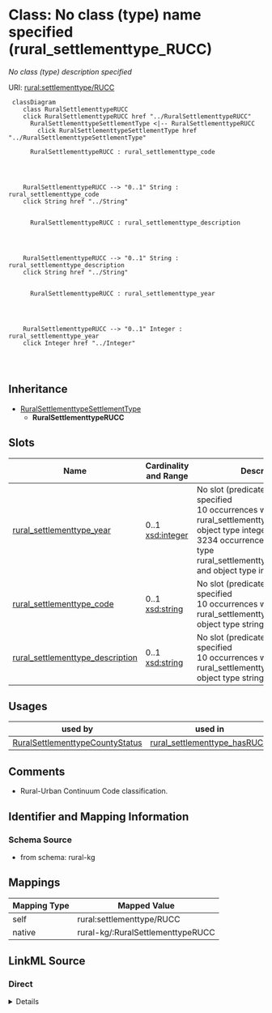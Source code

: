 

# Class: No class (type) name specified (rural_settlementtype_RUCC)


_No class (type) description specified_





URI: [rural:settlementtype/RUCC](http://sail.ua.edu/ruralkg/settlementtype/RUCC)






```mermaid
 classDiagram
    class RuralSettlementtypeRUCC
    click RuralSettlementtypeRUCC href "../RuralSettlementtypeRUCC"
      RuralSettlementtypeSettlementType <|-- RuralSettlementtypeRUCC
        click RuralSettlementtypeSettlementType href "../RuralSettlementtypeSettlementType"
      
      RuralSettlementtypeRUCC : rural_settlementtype_code
        
          
    
    
    RuralSettlementtypeRUCC --> "0..1" String : rural_settlementtype_code
    click String href "../String"

        
      RuralSettlementtypeRUCC : rural_settlementtype_description
        
          
    
    
    RuralSettlementtypeRUCC --> "0..1" String : rural_settlementtype_description
    click String href "../String"

        
      RuralSettlementtypeRUCC : rural_settlementtype_year
        
          
    
    
    RuralSettlementtypeRUCC --> "0..1" Integer : rural_settlementtype_year
    click Integer href "../Integer"

        
      
```





## Inheritance
* [RuralSettlementtypeSettlementType](../classes/RuralSettlementtypeSettlementType.md)
    * **RuralSettlementtypeRUCC**



## Slots

| Name | Cardinality and Range | Description | Inheritance |
| ---  | --- | --- | --- |
| [rural_settlementtype_year](../slots/rural_settlementtype_year.md) | 0..1 <br/> [xsd:integer](xsd:integer) | No slot (predicate) description specified <br/> 10 occurrences with subject type rural_settlementtype_RUCC and object type integer.<br/>3234 occurrences with subject type rural_settlementtype_CountyStatus and object type integer. | direct |
| [rural_settlementtype_code](../slots/rural_settlementtype_code.md) | 0..1 <br/> [xsd:string](xsd:string) | No slot (predicate) description specified <br/> 10 occurrences with subject type rural_settlementtype_RUCC and object type string. | direct |
| [rural_settlementtype_description](../slots/rural_settlementtype_description.md) | 0..1 <br/> [xsd:string](xsd:string) | No slot (predicate) description specified <br/> 10 occurrences with subject type rural_settlementtype_RUCC and object type string. | direct |





## Usages

| used by | used in | type | used |
| ---  | --- | --- | --- |
| [RuralSettlementtypeCountyStatus](../classes/RuralSettlementtypeCountyStatus.md) | [rural_settlementtype_hasRUCC](../slots/rural_settlementtype_hasRUCC.md) | range | [RuralSettlementtypeRUCC](../classes/RuralSettlementtypeRUCC.md) |






## Comments

* Rural-Urban Continuum Code classification.

## Identifier and Mapping Information







### Schema Source


* from schema: rural-kg




## Mappings

| Mapping Type | Mapped Value |
| ---  | ---  |
| self | rural:settlementtype/RUCC |
| native | rural-kg/:RuralSettlementtypeRUCC |







## LinkML Source

<!-- TODO: investigate https://stackoverflow.com/questions/37606292/how-to-create-tabbed-code-blocks-in-mkdocs-or-sphinx -->

### Direct

<details>
```yaml
name: rural_settlementtype_RUCC
conforms_to: No schema conformance document specified
description: No class (type) description specified
title: No class (type) name specified
notes:
- Class with 10 occurrences.
comments:
- Rural-Urban Continuum Code classification.
from_schema: rural-kg
rank: 1000
is_a: rural_settlementtype_SettlementType
slots:
- rural_settlementtype_year
- rural_settlementtype_code
- rural_settlementtype_description
class_uri: rural:settlementtype/RUCC

```
</details>

### Induced

<details>
```yaml
name: rural_settlementtype_RUCC
conforms_to: No schema conformance document specified
description: No class (type) description specified
title: No class (type) name specified
notes:
- Class with 10 occurrences.
comments:
- Rural-Urban Continuum Code classification.
from_schema: rural-kg
rank: 1000
is_a: rural_settlementtype_SettlementType
attributes:
  rural_settlementtype_year:
    name: rural_settlementtype_year
    description: No slot (predicate) description specified
    comments:
    - 10 occurrences with subject type rural_settlementtype_RUCC and object type integer.
    - 3234 occurrences with subject type rural_settlementtype_CountyStatus and object
      type integer.
    examples:
    - description: rural_settlementtype_RUCC → integer
      object:
        example_object: '2013'
        example_predicate: rural:settlementtype/year
        example_subject: rural:settlementtype/RUCC_2013_0
    - description: rural_settlementtype_CountyStatus → integer
      object:
        example_object: '2013'
        example_predicate: rural:settlementtype/year
        example_subject: rural:settlementtype/CountyStatus_01001_2013
    from_schema: rural-kg
    rank: 1000
    slot_uri: rural:settlementtype/year
    alias: rural_settlementtype_year
    owner: rural_settlementtype_RUCC
    domain_of:
    - rural_settlementtype_CountyStatus
    - rural_settlementtype_RUCC
    range: integer
  rural_settlementtype_code:
    name: rural_settlementtype_code
    description: No slot (predicate) description specified
    comments:
    - 10 occurrences with subject type rural_settlementtype_RUCC and object type string.
    examples:
    - description: rural_settlementtype_RUCC → string
      object:
        example_object: '0'
        example_predicate: rural:settlementtype/code
        example_subject: rural:settlementtype/RUCC_2013_0
    from_schema: rural-kg
    rank: 1000
    slot_uri: rural:settlementtype/code
    alias: rural_settlementtype_code
    owner: rural_settlementtype_RUCC
    domain_of:
    - rural_settlementtype_RUCC
    range: string
  rural_settlementtype_description:
    name: rural_settlementtype_description
    description: No slot (predicate) description specified
    comments:
    - 10 occurrences with subject type rural_settlementtype_RUCC and object type string.
    examples:
    - description: rural_settlementtype_RUCC → string
      object:
        example_object: Not Applicable
        example_predicate: rural:settlementtype/description
        example_subject: rural:settlementtype/RUCC_2013_0
    from_schema: rural-kg
    rank: 1000
    slot_uri: rural:settlementtype/description
    alias: rural_settlementtype_description
    owner: rural_settlementtype_RUCC
    domain_of:
    - rural_settlementtype_RUCC
    range: string
class_uri: rural:settlementtype/RUCC

```
</details>